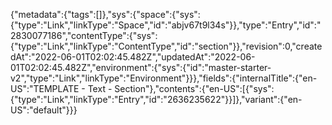 {"metadata":{"tags":[]},"sys":{"space":{"sys":{"type":"Link","linkType":"Space","id":"abjv67t9l34s"}},"type":"Entry","id":"2830077186","contentType":{"sys":{"type":"Link","linkType":"ContentType","id":"section"}},"revision":0,"createdAt":"2022-06-01T02:02:45.482Z","updatedAt":"2022-06-01T02:02:45.482Z","environment":{"sys":{"id":"master-starter-v2","type":"Link","linkType":"Environment"}}},"fields":{"internalTitle":{"en-US":"TEMPLATE - Text - Section"},"contents":{"en-US":[{"sys":{"type":"Link","linkType":"Entry","id":"2636235622"}}]},"variant":{"en-US":"default"}}}